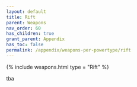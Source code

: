 ```yaml
---
layout: default
title: Rift
parent: Weapons
nav_order: 60
has_children: true
grant_parent: Appendix
has_toc: false
permalink: /appendix/weapons-per-powertype/rift
---
```

{% include weapons.html type = "Rift" %}

tba
